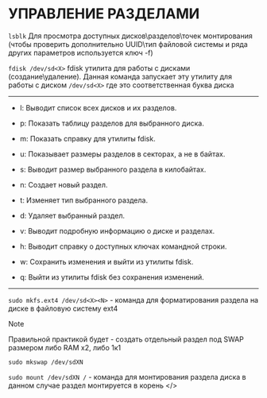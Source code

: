 # УПРАВЛЕНИЕ РАЗДЕЛАМИ

`lsblk` Для просмотра доступных дисков\разделов\точек монтирования (чтобы проверить дополнительно UUID\тип файловой системы и ряда других параметров используется ключ -f)

`fdisk /dev/sd<X>` fdisk утилита для работы с дисками (создание\удаление). Данная команда запускает эту утилиту для работы с диском `/dev/sd<X>` где <X> это соответственная буква диска

___
- l: Выводит список всех дисков и их разделов.

- p: Показать таблицу разделов для выбранного диска.

- m: Показать справку для утилиты fdisk.

- u: Показывает размеры разделов в секторах, а не в байтах.

- s: Выводит размер выбранного раздела в килобайтах.

- n: Создает новый раздел.

- t: Изменяет тип выбранного раздела.

- d: Удаляет выбранный раздел.

- v: Выводит подробную информацию о диске и разделах.

- h: Выводит справку о доступных ключах командной строки.

- w: Сохранить изменения и выйти из утилиты fdisk.

- q: Выйти из утилиты fdisk без сохранения изменений.
___

`sudo mkfs.ext4 /dev/sd<X><N>` - команда для форматирования раздела <N> на диске <X> в файловую систему ext4

> [!NOTE]
> Правильной практикой будет - создать отдельный раздел под SWAP размером либо RAM x2, либо 1к1

`sudo mkswap /dev/sdXN `

`sudo mount /dev/sdXN /` - команда для монтирования раздела <N> диска <X> в данном случае раздел монтируется в корень </>

